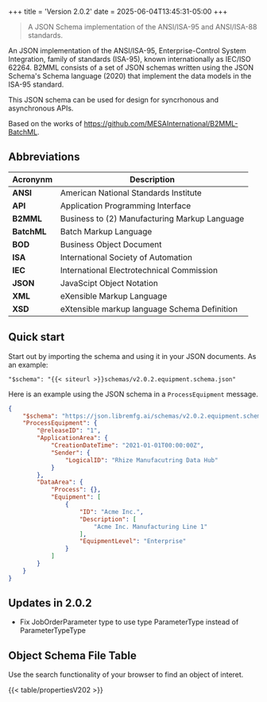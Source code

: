 +++
title = 'Version 2.0.2'
date = 2025-06-04T13:45:31-05:00
+++

> A JSON Schema implementation of the ANSI/ISA-95 and ANSI/ISA-88 standards.

An JSON implementation of the ANSI/ISA-95, Enterprise-Control System Integration, family of standards (ISA-95), known internationally as IEC/ISO 62264. B2MML consists of a set of JSON schemas written using the JSON Schema's Schema language (2020) that implement the data models in the ISA-95 standard.

This JSON schema can be used for design for syncrhonous and asynchronous APIs.

Based on the works of https://github.com/MESAInternational/B2MML-BatchML.

## Abbreviations

| Acronynm    | Description                                                   |
|-------------|---------------------------------------------------------------|
| **ANSI**    | American National Standards Institute                         |
| **API**     | Application Programming Interface                             |
| **B2MML**   | Business to (2) Manufacturing Markup Language                 |
| **BatchML** | Batch Markup Language                                         |
| **BOD**     | Business Object Document                                      | 
| **ISA**     | International Society of Automation                           |
| **IEC**     | International Electrotechnical Commission                     | 
| **JSON**    | JavaScipt Object Notation                                     |
| **XML**     | eXensible Markup Language                                     |
| **XSD**     | eXtensible markup language Schema Definition                  |

## Quick start

Start out by importing the schema and using it in your JSON documents. As an example:

```
"$schema": "{{< siteurl >}}schemas/v2.0.2.equipment.schema.json"
```

Here is an example using the JSON schema in a `ProcessEquipment` message.

```json
{
    "$schema": "https://json.libremfg.ai/schemas/v2.0.2.equipment.schema.json",
    "ProcessEquipment": {
        "@releaseID": "1",
        "ApplicationArea": {
            "CreationDateTime": "2021-01-01T00:00:00Z",
            "Sender": {
                "LogicalID": "Rhize Manufacutring Data Hub"
            }
        },
        "DataArea": {
            "Process": {},
            "Equipment": [
                {
                    "ID": "Acme Inc.",
                    "Description": [
                        "Acme Inc. Manufacturing Line 1"
                    ],
                    "EquipmentLevel": "Enterprise"
                }
            ]
        }
    }
}
```

## Updates in 2.0.2

- Fix JobOrderParameter type to use type ParameterType instead of ParameterTypeType

## Object Schema File Table

Use the search functionality of your browser to find an object of interet.

{{< table/propertiesV202 >}}
